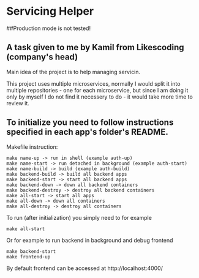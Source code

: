 # Servicing Helper

##Production mode is not tested!

## A task given to me by Kamil from Likescoding (company's head)
Main idea of the project is to help managing servicin.

This project uses multiple microservices, normally I would split it into multiple repositories - one for each microservice, but since I am doing it only by myself I do not find it necessery to do - it would take more time to review it.

## To initialize you need to follow instructions specified in each app's folder's README.

Makefile instruction:
```
make name-up -> run in shell (example auth-up)
make name-start -> run detached in background (example auth-start)
make name-build -> build (example auth-build)
make backend-build -> build all backend apps
make backend-start -> start all backend apps
make backend-down -> down all backend containers
make backend-destroy -> destroy all backend containers
make all-start -> start all apps
make all-down -> down all containers
make all-destroy -> destroy all containers
```
To run (after initialization) you simply need to for example
```
make all-start
```
Or for example to run backend in background and debug frontend
```
make backend-start
make frontend-up
```

By default frontend can be accessed at http://localhost:4000/
